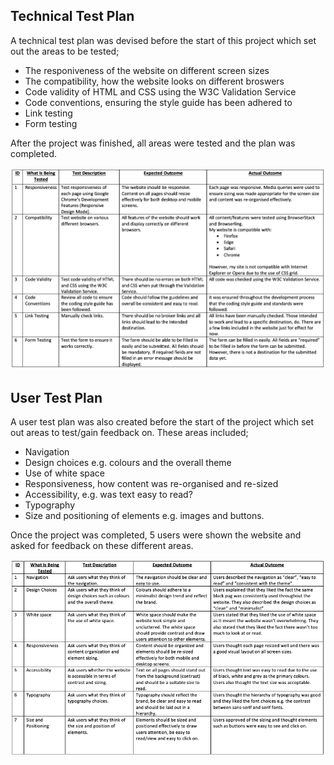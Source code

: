 ## Technical Test Plan

A technical test plan was devised before the start of this project which set out the areas to be tested;

- The responiveness of the website on different screen sizes 
- The compatibility, how the website looks on different broswers
- Code validity of HTML and CSS using the W3C Validation Service
- Code conventions, ensuring the style guide has been adhered to
- Link testing
- Form testing

After the project was finished, all areas were tested and the plan was completed.

![Technical Test Plan](images/techtestplan.png)


## User Test Plan

A user test plan was also created before the start of the project which set out areas to test/gain feedback on. These areas included;

- Navigation
- Design choices e.g. colours and the overall theme
- Use of white space
- Responsiveness, how content was re-organised and re-sized
- Accessibility, e.g. was text easy to read?
- Typography
- Size and positioning of elements e.g. images and buttons.

Once the project was completed, 5 users were shown the website and asked for feedback on these different areas.

![User Test Plan](images/usertestplan.png)